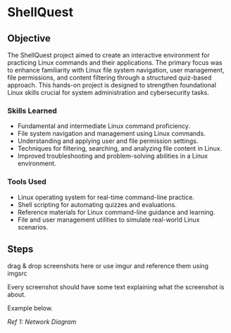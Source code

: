 # ShellQuest

## Objective

The ShellQuest project aimed to create an interactive environment for practicing Linux commands and their applications. The primary focus was to enhance familiarity with Linux file system navigation, user management, file permissions, and content filtering through a structured quiz-based approach. This hands-on project is designed to strengthen foundational Linux skills crucial for system administration and cybersecurity tasks.

### Skills Learned

- Fundamental and intermediate Linux command proficiency.
- File system navigation and management using Linux commands.
- Understanding and applying user and file permission settings.
- Techniques for filtering, searching, and analyzing file content in Linux.
- Improved troubleshooting and problem-solving abilities in a Linux environment.

  
### Tools Used

- Linux operating system for real-time command-line practice.
- Shell scripting for automating quizzes and evaluations.
- Reference materials for Linux command-line guidance and learning.
- File and user management utilities to simulate real-world Linux scenarios.

## Steps
drag & drop screenshots here or use imgur and reference them using imgsrc

Every screenshot should have some text explaining what the screenshot is about.

Example below.

*Ref 1: Network Diagram*

